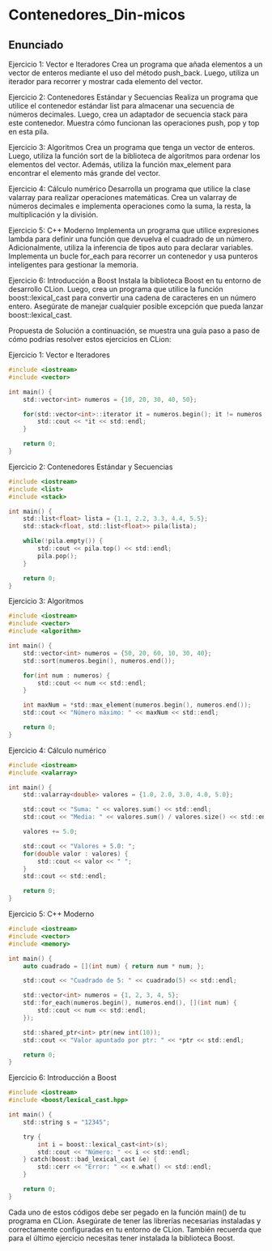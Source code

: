 # Contenedores_Din-micos

## Enunciado
Ejercicio 1: Vector e Iteradores Crea un programa que añada elementos a un vector de enteros mediante el uso del método push_back. Luego, utiliza un iterador para recorrer y mostrar cada elemento del vector.

Ejercicio 2: Contenedores Estándar y Secuencias Realiza un programa que utilice el contenedor estándar list para almacenar una secuencia de números decimales. Luego, crea un adaptador de secuencia stack para este contenedor. Muestra cómo funcionan las operaciones push, pop y top en esta pila.

Ejercicio 3: Algoritmos Crea un programa que tenga un vector de enteros. Luego, utiliza la función sort de la biblioteca de algoritmos para ordenar los elementos del vector. Además, utiliza la función max_element para encontrar el elemento más grande del vector.

Ejercicio 4: Cálculo numérico Desarrolla un programa que utilice la clase valarray para realizar operaciones matemáticas. Crea un valarray de números decimales e implementa operaciones como la suma, la resta, la multiplicación y la división.

Ejercicio 5: C++ Moderno Implementa un programa que utilice expresiones lambda para definir una función que devuelva el cuadrado de un número. Adicionalmente, utiliza la inferencia de tipos auto para declarar variables. Implementa un bucle for_each para recorrer un contenedor y usa punteros inteligentes para gestionar la memoria.

Ejercicio 6: Introducción a Boost Instala la biblioteca Boost en tu entorno de desarrollo CLion. Luego, crea un programa que utilice la función boost::lexical_cast para convertir una cadena de caracteres en un número entero. Asegúrate de manejar cualquier posible excepción que pueda lanzar boost::lexical_cast.

Propuesta de Solución
a continuación, se muestra una guía paso a paso de cómo podrías resolver estos ejercicios en CLion:

Ejercicio 1: Vector e Iteradores
```c
#include <iostream>
#include <vector>

int main() {
    std::vector<int> numeros = {10, 20, 30, 40, 50};

    for(std::vector<int>::iterator it = numeros.begin(); it != numeros.end(); ++it) {
        std::cout << *it << std::endl;
    }

    return 0;
}
```
Ejercicio 2: Contenedores Estándar y Secuencias
```c
#include <iostream>
#include <list>
#include <stack>

int main() {
    std::list<float> lista = {1.1, 2.2, 3.3, 4.4, 5.5};
    std::stack<float, std::list<float>> pila(lista);

    while(!pila.empty()) {
        std::cout << pila.top() << std::endl;
        pila.pop();
    }

    return 0;
}
```
Ejercicio 3: Algoritmos
```c
#include <iostream>
#include <vector>
#include <algorithm>

int main() {
    std::vector<int> numeros = {50, 20, 60, 10, 30, 40};
    std::sort(numeros.begin(), numeros.end());

    for(int num : numeros) {
        std::cout << num << std::endl;
    }

    int maxNum = *std::max_element(numeros.begin(), numeros.end());
    std::cout << "Número máximo: " << maxNum << std::endl;

    return 0;
}
```

Ejercicio 4: Cálculo numérico
```c
#include <iostream>
#include <valarray>

int main() {
    std::valarray<double> valores = {1.0, 2.0, 3.0, 4.0, 5.0};

    std::cout << "Suma: " << valores.sum() << std::endl;
    std::cout << "Media: " << valores.sum() / valores.size() << std::endl;

    valores += 5.0;

    std::cout << "Valores + 5.0: ";
    for(double valor : valores) {
        std::cout << valor << " ";
    }
    std::cout << std::endl;

    return 0;
}
```
Ejercicio 5: C++ Moderno
```c
#include <iostream>
#include <vector>
#include <memory>

int main() {
    auto cuadrado = [](int num) { return num * num; };

    std::cout << "Cuadrado de 5: " << cuadrado(5) << std::endl;

    std::vector<int> numeros = {1, 2, 3, 4, 5};
    std::for_each(numeros.begin(), numeros.end(), [](int num) {
        std::cout << num << std::endl;
    });

    std::shared_ptr<int> ptr(new int(10));
    std::cout << "Valor apuntado por ptr: " << *ptr << std::endl;

    return 0;
}
```
Ejercicio 6: Introducción a Boost
```c
#include <iostream>
#include <boost/lexical_cast.hpp>

int main() {
    std::string s = "12345";

    try {
        int i = boost::lexical_cast<int>(s);
        std::cout << "Número: " << i << std::endl;
    } catch(boost::bad_lexical_cast &e) {
        std::cerr << "Error: " << e.what() << std::endl;
    }

    return 0;
}
```
Cada uno de estos códigos debe ser pegado en la función main() de tu programa en CLion. Asegúrate de tener las librerías necesarias instaladas y correctamente configuradas en tu entorno de CLion. También recuerda que para el último ejercicio necesitas tener instalada la biblioteca Boost.
